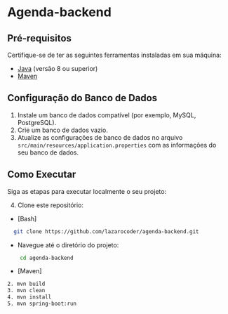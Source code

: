 # Agenda-backend

## Pré-requisitos

Certifique-se de ter as seguintes ferramentas instaladas em sua máquina:

- [Java](https://www.oracle.com/java/technologies/javase-downloads.html) (versão 8 ou superior)
- [Maven](https://maven.apache.org/download.cgi)

## Configuração do Banco de Dados

1. Instale um banco de dados compatível (por exemplo, MySQL, PostgreSQL).
2. Crie um banco de dados vazio.
3. Atualize as configurações de banco de dados no arquivo `src/main/resources/application.properties` com as informações do seu banco de dados.

## Como Executar

Siga as etapas para executar localmente o seu projeto:

4. Clone este repositório:

- [Bash]

```bash
  git clone https://github.com/lazarocoder/agenda-backend.git
```

- Navegue até o diretório do projeto:

```bash
    cd agenda-backend
```
- [Maven]
```bash
2. mvn build
3. mvn clean
4. mvn install
5. mvn spring-boot:run
```
